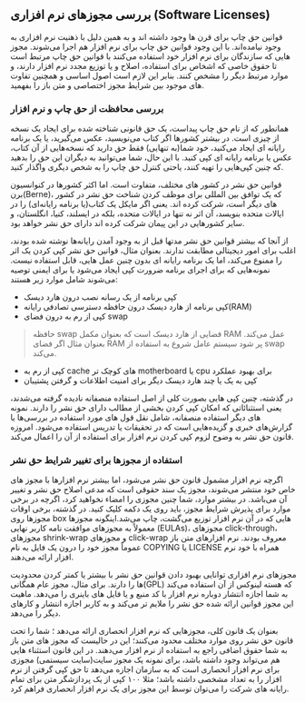 ## بررسی مجوزهای نرم افزاری (Software Licenses)

قوانین حق چاپ برای قرن ها وجود داشته اند و به همین دلیل با ذهنیت نرم افزاری به وجود نیامده‌اند. با این وجود قوانین حق چاپ برای نرم افزار هم اجرا می‌شوند. مجوز هایی که سازندگان برای نرم افزار خود استفاده می‌کنند با قوانین حق چاپ مرتبط است تا حقوق خاصی که اشخاص برای استفاده، اصلاح و یا توزیع مجدد نرم افزار  دارند، و موارد مرتبط دیگر را مشخص کنند. بنابر این لازم است اصول اساسی و همچنین تفاوت های موجود بین شرایط مجوز اختصاصی و متن باز را بفهمید.

### بررسی محافظت از حق چاپ و نرم افزار

همانطور که از نام حق چاپ پیداست، یک حق قانونی شناخته شده برای ایجاد یک نسخه از چیزی است. در بیشتر کشورها اگر کتاب می‌نویسید، عکس می‌گیرید، یا یک برنامه رایانه ای ایجاد می‌کنید، خود شما(به تنهایی) فقط حق دارید که نسخه‌هایی از آن کتاب، عکس یا برنامه رایانه ای کپی کنید. با این حال، شما می‌توانید به دیگران این حق را بدهید که چنین کپی‌هایی را تهیه کنند، یاحتی کنترل حق چاپ را به شخص دیگری واگذار کنید.

قوانین حق نشر در کشور های مختلف، متفاوت است. اما اکثر کشورها در کنوانسیون برن(Berne)، که یک توافق بین المللی برای موظف کردن شناخت حق نشر در کشور های دیگر است، شرکت کرده اند. یعنی اگر مایکل یک کتاب(یا برنامه رایانه‌ای) را در ایالات متحده بنویسد، آن اثر نه تنها در ایالات متحده، بلکه در ایسلند، کنیا، انگلستان، و سایر کشورهایی در این پیمان شرکت کرده اند دارای حق نشر خواهد بود.

از آنجا که بیشتر قوانین حق نشر مدتها قبل از به وجود آمدن رایانه‌ها نوشته شده بودند، اغلب برای امور دیجیتالی مطابقت ندارند. بعنوان مثال، قوانین حق نشر کپی کردن یک اثر را ممنوع می‌کند، اما یک برنامه رایانه ای بدون چنین عمل هایی، قابل استفاده نیست. نمونه‌هایی که برای اجرای برنامه ضرورت کپی ایجاد می‌شود یا برای ایمنی توصیه می‌شوند شامل موارد زیر هستند:

* کپی برنامه از یک رسانه نصب درون هارد دیسک
* کپی برنامه از هارد دیسک درون حافظه دسترسی تصادفی رایانه(RAM)
* کپی از رم به درون فضای swap
> حافظه swap فضایی از هارد دیسک است که بعنوان مکمل RAM عمل می‌کند. بعنوان مثال اگر فضای RAM پر شود سیستم عامل شروع به استفاده از swap می‌کند.
* کپی از رم به cache های کوچک تر motherboard یا cpu برای بهبود عملکرد
* کپی به یک یا چند هارد دیسک دیگر برای امنیت اطلاعات و گرفتن پشتیبان

در گذشته، چنین کپی هایی بصورت کلی از اصل استفاده منصفانه نادیده گرفته می‌شدند، یعنی استثنائاتی که امکان کپی کردن بخشی از مطالب دارای حق نشر را دارند.
نمونه های دیگر استفاده منصفانه، شامل نقل قول های مورد استفاده در بررسی‌ها یا گزارش‌های خبری و گزیده‌هایی است که در تحقیقات یا تدریس استفاده می‌شود. امروزه قانون حق نشر به وضوح لزوم کپی کردن نرم افزار برای استفاده از آن را اعمال می‌کند.

### استفاده از مجوزها برای تغییر شرایط حق نشر

اگرچه نرم افزار مشمول قانون حق نشر می‌شود، اما بیشتر نرم افزارها با مجوز های خاص خود منتشر می‌شوند، مجوز یک سند حقوقی‌ است که مدعی اصلاح حق نشر و تغییر آن می‌باشد.  در بیشتر موارد، شما چنین مجوزی را امضاء نخواهید کرد، اگرچه در برخی موارد برای پذیرش شرایط مجوز، باید روی یک دکمه کلیک کنید. در گذشته، برخی اوقات مجوزها روی box هایی که در آن نرم افزار توزیع می‌گشت، چاپ می‌شد.اینگونه مجوزها معمولاً به مجوزهای موافقت نامه کاربر نهایی (EULAs)، مجوزهای click-through، مجوزهای shrink-wrap و مجوزهای click-wrap معروف بودند. نرم افزارهای متن باز عموماً مجوز خود را درون یک فایل به نام COPYING یا LICENSE همراه با خود نرم افزار ارائه می‌دهند.

مجوزهای نرم افزاری توانایی بهبود دادن قوانین حق نشر با بیشتر یا کمتر کردن محدودیت ها را دارند. برای مثال، مجوز عام همگانی(GPL) که هسته لینوکس از آن استفاده می‌کند به شما اجازه انتشار دوباره نرم افزار با کد منبع و یا فایل های باینری را می‌دهد. ماهیت این مجوز قوانین ارائه شده حق نشر را ملایم تر می‌کند و به کاربر اجازه انتشار و کارهای دیگر را می‌دهد.

بعنوان یک قانون کلی، مجوزهایی که نرم افزار انحصاری ارائه می‌دهد ؛ شما را تحت قانون حق نشر روی موارد مختلف محدود می‌کنند؛ این در حالیست که مجوز های متن باز به شما حقوق اضافی راجع به استفاده از نرم افزار می‌دهند. در این قانون استثناء هایی هم می‌تواند وجود داشته باشد، برای نمونه یک مجوز سایت(سایت سیستمی) مجوزی برای نرم افزار انحصاری است که به سازمان اجازه می‌دهد تا حق کپی گرفتن از نرم افزار را به تعداد مشخصی داشته باشد؛ مثلا ۱۰۰ کپی از یک پردازشگر متن برای تمام رایانه های شرکت را می‌توان توسط این مجوز برای یک نرم افزار انحصاری فراهم کرد.

